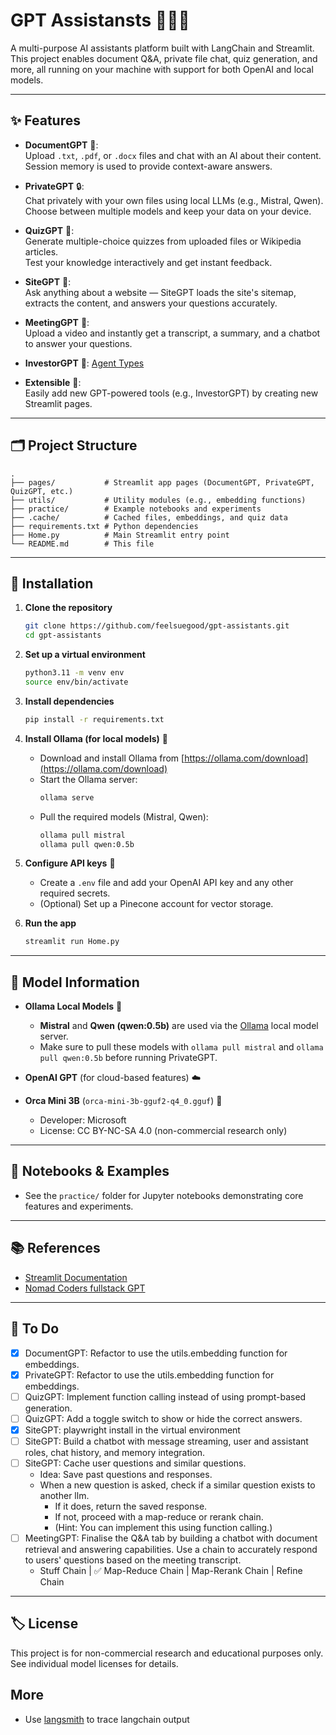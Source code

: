 # GPT Assistansts 🤖💁‍♀️

A multi-purpose AI assistants platform built with LangChain and Streamlit.  
This project enables document Q&A, private file chat, quiz generation, and more, all running on your machine with support for both OpenAI and local models.

---

## ✨ Features

- **DocumentGPT** 📄:  
  Upload `.txt`, `.pdf`, or `.docx` files and chat with an AI about their content.  
  Session memory is used to provide context-aware answers.

- **PrivateGPT** 🔒:  
  Chat privately with your own files using local LLMs (e.g., Mistral, Qwen).  
  Choose between multiple models and keep your data on your device.

- **QuizGPT** 📝:  
  Generate multiple-choice quizzes from uploaded files or Wikipedia articles.  
  Test your knowledge interactively and get instant feedback.

- **SiteGPT** 📝:  
  Ask anything about a website — SiteGPT loads the site's sitemap, extracts the content, and answers your questions accurately.

- **MeetingGPT** 📝:  
  Upload a video and instantly get a transcript, a summary, and a chatbot to answer your questions.

- **InvestorGPT** 📝:
  [Agent Types](https://python.langchain.com/v0.1/docs/modules/agents/agent_types/)
- **Extensible** 🧩:  
  Easily add new GPT-powered tools (e.g., InvestorGPT) by creating new Streamlit pages.

---

## 🗂️ Project Structure

```
.
├── pages/           # Streamlit app pages (DocumentGPT, PrivateGPT, QuizGPT, etc.)
├── utils/           # Utility modules (e.g., embedding functions)
├── practice/        # Example notebooks and experiments
├── .cache/          # Cached files, embeddings, and quiz data
├── requirements.txt # Python dependencies
├── Home.py          # Main Streamlit entry point
└── README.md        # This file
```

---

## 🚀 Installation

1. **Clone the repository**

   ```bash
   git clone https://github.com/feelsuegood/gpt-assistants.git
   cd gpt-assistants
   ```

2. **Set up a virtual environment**

   ```bash
   python3.11 -m venv env
   source env/bin/activate
   ```

3. **Install dependencies**

   ```bash
   pip install -r requirements.txt
   ```

4. **Install Ollama (for local models)** 🦙

   - Download and install Ollama from [https://ollama.com/download](https://ollama.com/download)
   - Start the Ollama server:
     ```bash
     ollama serve
     ```
   - Pull the required models (Mistral, Qwen):
     ```bash
     ollama pull mistral
     ollama pull qwen:0.5b
     ```

5. **Configure API keys** 🔑

   - Create a `.env` file and add your OpenAI API key and any other required secrets.
   - (Optional) Set up a Pinecone account for vector storage.

6. **Run the app**
   ```bash
   streamlit run Home.py
   ```

---

## 🧠 Model Information

- **Ollama Local Models** 🦙

  - **Mistral** and **Qwen (qwen:0.5b)** are used via the [Ollama](https://ollama.com/) local model server.
  - Make sure to pull these models with `ollama pull mistral` and `ollama pull qwen:0.5b` before running PrivateGPT.

- **OpenAI GPT** (for cloud-based features) ☁️

- **Orca Mini 3B** (`orca-mini-3b-gguf2-q4_0.gguf`) 🐳

  - Developer: Microsoft
  - License: CC BY-NC-SA 4.0 (non-commercial research only)

---

## 📒 Notebooks & Examples

- See the `practice/` folder for Jupyter notebooks demonstrating core features and experiments.

---

## 📚 References

- [Streamlit Documentation](https://docs.streamlit.io/develop/api-reference)
- [Nomad Coders fullstack GPT](https://nomadcoders.co/fullstack-gpt)

---

## 📝 To Do

- [x] DocumentGPT: Refactor to use the utils.embedding function for embeddings.
- [x] PrivateGPT: Refactor to use the utils.embedding function for embeddings.
- [ ] QuizGPT: Implement function calling instead of using prompt-based generation.
- [ ] QuizGPT: Add a toggle switch to show or hide the correct answers.
- [x] SiteGPT: playwright install in the virtual environment
- [ ] SiteGPT: Build a chatbot with message streaming, user and assistant roles, chat history, and memory integration.
- [ ] SiteGPT: Cache user questions and similar questions.
  - Idea: Save past questions and responses.
  - When a new question is asked, check if a similar question exists to another llm.
    - If it does, return the saved response.
    - If not, proceed with a map-reduce or rerank chain.
    - (Hint: You can implement this using function calling.)
- [ ] MeetingGPT: Finalise the Q&A tab by building a chatbot with document retrieval and answering capabilities. Use a chain to accurately respond to users' questions based on the meeting transcript.
  - Stuff Chain | ✅ Map-Reduce Chain | Map-Rerank Chain | Refine Chain

---

## 🏷️ License

This project is for non-commercial research and educational purposes only.  
See individual model licenses for details.

## More

- Use [langsmith](https://smith.langchain.com/) to trace langchain output